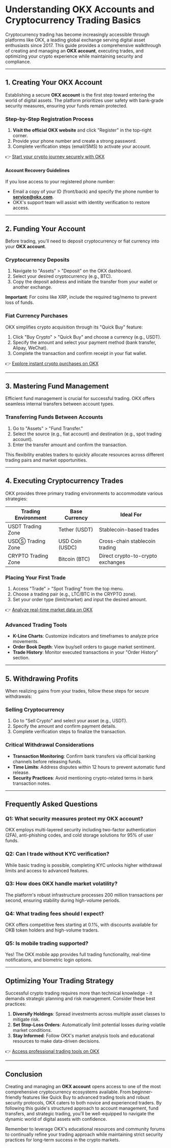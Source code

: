 # Understanding OKX Accounts and Cryptocurrency Trading Basics  

Cryptocurrency trading has become increasingly accessible through platforms like OKX, a leading global exchange serving digital asset enthusiasts since 2017. This guide provides a comprehensive walkthrough of creating and managing an **OKX account**, executing trades, and optimizing your crypto experience while maintaining security and compliance.  

---

## 1. Creating Your OKX Account  

Establishing a secure **OKX account** is the first step toward entering the world of digital assets. The platform prioritizes user safety with bank-grade security measures, ensuring your funds remain protected.  

### Step-by-Step Registration Process  
1. **Visit the official OKX website** and click "Register" in the top-right corner.  
2. Provide your phone number and create a strong password.  
3. Complete verification steps (email/SMS) to activate your account.  

👉 [Start your crypto journey securely with OKX](https://bit.ly/okx-bonus)  

#### Account Recovery Guidelines  
If you lose access to your registered phone number:  
- Email a copy of your ID (front/back) and specify the phone number to **service@okx.com**.  
- OKX's support team will assist with identity verification to restore access.  

---

## 2. Funding Your Account  

Before trading, you'll need to deposit cryptocurrency or fiat currency into your **OKX account**.  

### Cryptocurrency Deposits  
1. Navigate to "Assets" > "Deposit" on the OKX dashboard.  
2. Select your desired cryptocurrency (e.g., BTC).  
3. Copy the deposit address and initiate the transfer from your wallet or another exchange.  

**Important**: For coins like XRP, include the required tag/memo to prevent loss of funds.  

### Fiat Currency Purchases  
OKX simplifies crypto acquisition through its "Quick Buy" feature:  
1. Click "Buy Crypto" > "Quick Buy" and choose a currency (e.g., USDT).  
2. Specify the amount and select your payment method (bank transfer, Alipay, WeChat).  
3. Complete the transaction and confirm receipt in your fiat wallet.  

👉 [Explore instant crypto purchases on OKX](https://bit.ly/okx-bonus)  

---

## 3. Mastering Fund Management  

Efficient fund management is crucial for successful trading. OKX offers seamless internal transfers between account types.  

### Transferring Funds Between Accounts  
1. Go to "Assets" > "Fund Transfer."  
2. Select the source (e.g., fiat account) and destination (e.g., spot trading account).  
3. Enter the transfer amount and confirm the transaction.  

This flexibility enables traders to quickly allocate resources across different trading pairs and market opportunities.  

---

## 4. Executing Cryptocurrency Trades  

OKX provides three primary trading environments to accommodate various strategies:  

| Trading Environment | Base Currency | Ideal For |
|---------------------|---------------|-----------|
| USDT Trading Zone   | Tether (USDT) | Stablecoin-based trades |
| USDⓈ Trading Zone   | USD Coin (USDC) | Cross-chain stablecoin trading |
| CRYPTO Trading Zone | Bitcoin (BTC) | Direct crypto-to-crypto exchanges |

### Placing Your First Trade  
1. Access "Trade" > "Spot Trading" from the top menu.  
2. Choose a trading pair (e.g., LTC/BTC in the CRYPTO zone).  
3. Set your order type (limit/market) and input the desired amount.  

👉 [Analyze real-time market data on OKX](https://bit.ly/okx-bonus)  

### Advanced Trading Tools  
- **K-Line Charts**: Customize indicators and timeframes to analyze price movements.  
- **Order Book Depth**: View buy/sell orders to gauge market sentiment.  
- **Trade History**: Monitor executed transactions in your "Order History" section.  

---

## 5. Withdrawing Profits  

When realizing gains from your trades, follow these steps for secure withdrawals:  

### Selling Cryptocurrency  
1. Go to "Sell Crypto" and select your asset (e.g., USDT).  
2. Specify the amount and confirm payment details.  
3. Complete verification steps to finalize the transaction.  

### Critical Withdrawal Considerations  
- **Transaction Monitoring**: Confirm bank transfers via official banking channels before releasing funds.  
- **Time Limits**: Address disputes within 12 hours to prevent automatic fund release.  
- **Security Practices**: Avoid mentioning crypto-related terms in bank transaction notes.  

---

## Frequently Asked Questions  

### Q1: What security measures protect my OKX account?  
OKX employs multi-layered security including two-factor authentication (2FA), anti-phishing codes, and cold storage solutions for 95% of user funds.  

### Q2: Can I trade without KYC verification?  
While basic trading is possible, completing KYC unlocks higher withdrawal limits and access to advanced features.  

### Q3: How does OKX handle market volatility?  
The platform's robust infrastructure processes 200 million transactions per second, ensuring stability during high-volume periods.  

### Q4: What trading fees should I expect?  
OKX offers competitive fees starting at 0.1%, with discounts available for OKB token holders and high-volume traders.  

### Q5: Is mobile trading supported?  
Yes! The OKX mobile app provides full trading functionality, real-time notifications, and biometric login options.  

---

## Optimizing Your Trading Strategy  

Successful crypto trading requires more than technical knowledge - it demands strategic planning and risk management. Consider these best practices:  

1. **Diversify Holdings**: Spread investments across multiple asset classes to mitigate risk.  
2. **Set Stop-Loss Orders**: Automatically limit potential losses during volatile market conditions.  
3. **Stay Informed**: Follow OKX's market analysis tools and educational resources to make data-driven decisions.  

👉 [Access professional trading tools on OKX](https://bit.ly/okx-bonus)  

---

## Conclusion  

Creating and managing an **OKX account** opens access to one of the most comprehensive cryptocurrency ecosystems available. From beginner-friendly features like Quick Buy to advanced trading tools and robust security protocols, OKX caters to both novice and experienced traders. By following this guide's structured approach to account management, fund transfers, and strategic trading, you'll be well-equipped to navigate the dynamic world of digital assets with confidence.  

Remember to leverage OKX's educational resources and community forums to continually refine your trading approach while maintaining strict security practices for long-term success in the crypto markets.
